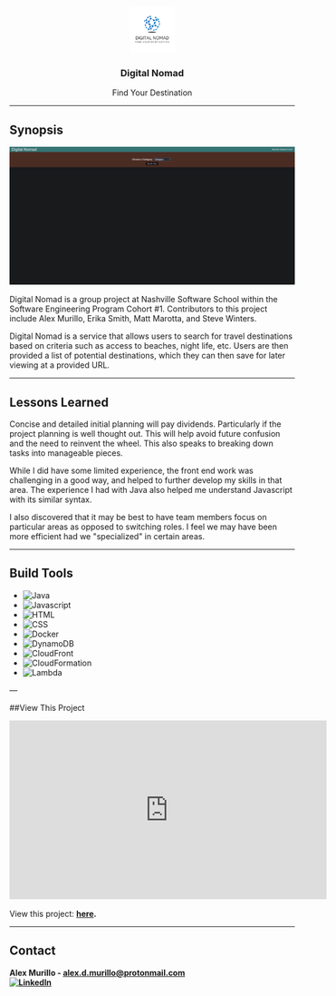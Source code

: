 <!-- PROJECT LOGO -->
<br />
<div align="center">
    <img src="resources/images/logo.PNG" alt="Logo" width="80" height="80">

<h3 align="center">Digital Nomad</h3>

  <p align="center">
    Find Your Destination
    <br />
  </p>
</div>

___

## Synopsis

<img src="resources/images/frontpage.PNG">

Digital Nomad is a group project at Nashville Software School within the Software Engineering Program Cohort #1. Contributors to this project include Alex Murillo, Erika Smith, Matt Marotta, and Steve Winters.

Digital Nomad is a service that allows users to search for travel destinations based on criteria such as access to beaches, night life, etc. Users are then provided a list of potential destinations, which they can then save for later viewing at a provided URL.

---

## Lessons Learned

Concise and detailed initial planning will pay dividends. Particularly if the project planning is well thought out. This will help avoid future confusion and the need to reinvent the wheel. This also speaks to breaking down tasks into manageable pieces.

While I did have some limited experience, the front end work was challenging in a good way, and helped to further develop my skills in that area. The experience I had with Java also helped me understand Javascript with its similar syntax.

I also discovered that it may be best to have team members focus on particular areas as opposed to switching roles. I feel we may have been more efficient had we "specialized" in certain areas.

---

## Build Tools

* <img alt="Java" src="https://img.shields.io/badge/-Java-red"></a>
* <img alt="Javascript" src="https://img.shields.io/badge/-Javascript-orange"></a>
* <img alt="HTML" src="https://img.shields.io/badge/-HTML-blue"></a>
* <img alt="CSS" src="https://img.shields.io/badge/-CSS-green"></a>
* <img alt="Docker" src="https://img.shields.io/badge/-Docker-9cf"></a>
* <img alt="DynamoDB" src="https://img.shields.io/badge/-AWS%20DynamoDB-ff69b4"></a>
* <img alt="CloudFront" src="https://img.shields.io/badge/-AWS%20CloudFront-yellowgreen"></a>
* <img alt="CloudFormation" src="https://img.shields.io/badge/-AWS%20CloudFormation-purple"></a>
* <img alt="Lambda" src="https://img.shields.io/badge/-AWS%20Lambda-blue"></a>

—

##View This Project

<iframe width="560" height="315" src="https://www.youtube.com/embed/dHkNxV84Lhk" title="YouTube video player" frameborder="0" allow="accelerometer; autoplay; clipboard-write; encrypted-media; gyroscope; picture-in-picture; web-share" allowfullscreen></iframe>

<p>View this project: <a href="https://youtu.be/dHkNxV84Lhk"><b>here<b></a>.</p>

---

## Contact

Alex Murillo - alex.d.murillo@protonmail.com
<br>
<a href="https://www.linkedin.com/in/alexdmurillo/"><img alt="LinkedIn" src="https://img.shields.io/badge/-LinkedIn-brightgreen"></a>





